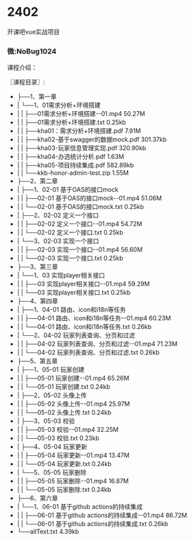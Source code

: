 # 2402
开课吧vue实战项目
### 微:NoBug1024 


课程介绍：

〖课程目录〗:

- ├──1、第一章  
- |   └──1、01需求分析+环境搭建  
- |   |   ├──01需求分析+环境搭建--01.mp4  50.27M
- |   |   ├──01需求分析+环境搭建.txt  0.25kb
- |   |   ├──kha01：需求分析+环境搭建.pdf  7.91M
- |   |   ├──kha02-基于swagger的数据mock.pdf  301.37kb
- |   |   ├──kha03-玩家信息管理实现.pdf  320.90kb
- |   |   ├──kha04-办选统计分析.pdf  1.63M
- |   |   ├──kha05-项目持续集成.pdf  582.89kb
- |   |   └──kkb-honor-admin-test.zip  1.55M
- ├──2、第二章  
- |   ├──1、02-01 基于OAS的接口mock  
- |   |   ├──02-01 基于OAS的接口mock--01.mp4  51.06M
- |   |   └──02-01 基于OAS的接口mock.txt  0.25kb
- |   ├──2、02-02 定义一个接口  
- |   |   ├──02-02 定义一个接口--01.mp4  54.72M
- |   |   └──02-02 定义一个接口.txt  0.25kb
- |   └──3、02-03 实现一个接口  
- |   |   ├──02-03 实现一个接口--01.mp4  56.60M
- |   |   └──02-03 实现一个接口.txt  0.25kb
- ├──3、第三章  
- |   └──1、03 实现player相关接口  
- |   |   ├──03 实现player相关接口--01.mp4  59.29M
- |   |   └──03 实现player相关接口.txt  0.25kb
- ├──4、第四章  
- |   ├──1、04-01 路由、icon和i18n等任务  
- |   |   ├──04-01 路由、icon和i18n等任务--01.mp4  60.23M
- |   |   └──04-01 路由、icon和i18n等任务.txt  0.26kb
- |   └──2、04-02 玩家列表查询、分页和过滤  
- |   |   ├──04-02 玩家列表查询、分页和过滤--01.mp4  71.23M
- |   |   └──04-02 玩家列表查询、分页和过滤.txt  0.26kb
- ├──5、第五章  
- |   ├──1、05-01 玩家创建  
- |   |   ├──05-01 玩家创建--01.mp4  65.26M
- |   |   └──05-01 玩家创建.txt  0.24kb
- |   ├──2、05-02 头像上传  
- |   |   ├──05-02 头像上传--01.mp4  25.97M
- |   |   └──05-02 头像上传.txt  0.24kb
- |   ├──3、05-03 校验  
- |   |   ├──05-03 校验--01.mp4  32.25M
- |   |   └──05-03 校验.txt  0.23kb
- |   ├──4、05-04 玩家更新  
- |   |   ├──05-04 玩家更新--01.mp4  13.47M
- |   |   └──05-04 玩家更新.txt  0.24kb
- |   └──5、05-05 玩家删除  
- |   |   ├──05-05 玩家删除--01.mp4  16.87M
- |   |   └──05-05 玩家删除.txt  0.24kb
- ├──6、第六章  
- |   └──1、06-01 基于github actions的持续集成  
- |   |   ├──06-01 基于github actions的持续集成--01.mp4  86.72M
- |   |   └──06-01 基于github actions的持续集成.txt  0.26kb
- └──allText.txt  4.39kb
